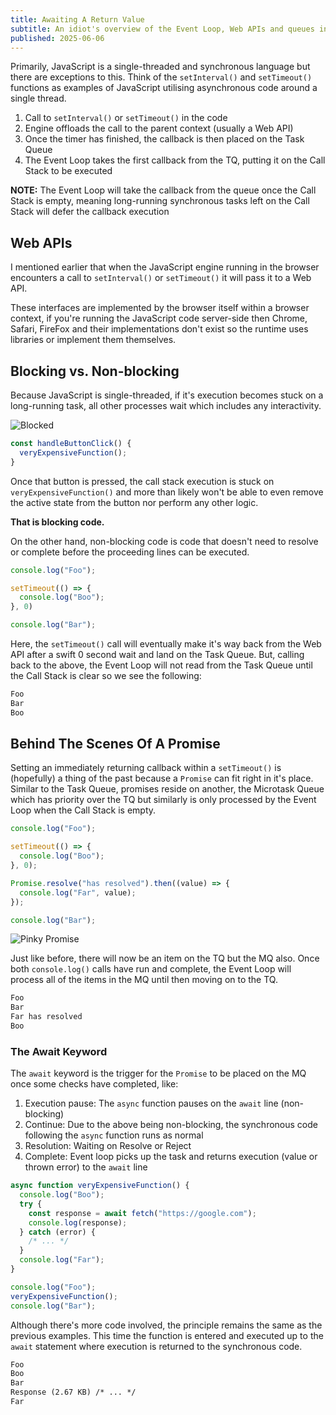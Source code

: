 ```yaml
---
title: Awaiting A Return Value
subtitle: An idiot's overview of the Event Loop, Web APIs and queues in JavaScript.
published: 2025-06-06
---
```


Primarily, JavaScript is a single-threaded and synchronous language but there
are exceptions to this. Think of the `setInterval()` and `setTimeout()`
functions as examples of JavaScript utilising asynchronous code around a single
thread.

1. Call to `setInterval()` or `setTimeout()` in the code
2. Engine offloads the call to the parent context (usually a Web API)
3. Once the timer has finished, the callback is then placed on the Task Queue
4. The Event Loop takes the first callback from the TQ, putting it on the
Call Stack to be executed

**NOTE:** The Event Loop will take the callback from the queue once the Call
Stack is empty, meaning long-running synchronous tasks left on the Call Stack
will defer the callback execution

## Web APIs

I mentioned earlier that when the JavaScript engine running in the browser
encounters a call to `setInterval()` or `setTimeout()` it will pass it to a Web
API.

These interfaces are implemented by the browser itself within a browser context,
if you're running the JavaScript code server-side then Chrome, Safari, FireFox
and their implementations don't exist so the runtime uses libraries or implement
them themselves.

## Blocking vs. Non-blocking

Because JavaScript is single-threaded, if it's execution becomes stuck on a
long-running task, all other processes wait which includes any interactivity.

![Blocked](https://media.giphy.com/media/v1.Y2lkPTc5MGI3NjExY3hrNHQ3MGIzYjFtbTcwNTdyZWlqenlmeGhld3JsYTd5dTcyemw0dyZlcD12MV9naWZzX3NlYXJjaCZjdD1n/7chLJeFOr49zrXnS8b/giphy.gif)

```js
const handleButtonClick() {
  veryExpensiveFunction();
}
```

Once that button is pressed, the call stack execution is stuck on
`veryExpensiveFunction()` and more than likely won't be able to even remove the
active state from the button nor perform any other logic.

**That is blocking code.**

On the other hand, non-blocking code is code that doesn't need to resolve or
complete before the proceeding lines can be executed.

```js
console.log("Foo");

setTimeout(() => {
  console.log("Boo");
}, 0)

console.log("Bar");
```

Here, the `setTimeout()` call will eventually make it's way back from the Web
API after a swift 0 second wait and land on the Task Queue. But, calling back to
the above, the Event Loop will not read from the Task Queue until the Call Stack
is clear so we see the following:

```txt
Foo
Bar
Boo
```

## Behind The Scenes Of A Promise

Setting an immediately returning callback within a `setTimeout()` is (hopefully)
a thing of the past because a `Promise` can fit right in it's place. Similar to
the Task Queue, promises reside on another, the Microtask Queue which has
priority over the TQ but similarly is only processed by the Event Loop when the
Call Stack is empty.

```js
console.log("Foo");

setTimeout(() => {
  console.log("Boo");
}, 0);

Promise.resolve("has resolved").then((value) => {
  console.log("Far", value);
});

console.log("Bar");
```

![Pinky Promise](https://media.giphy.com/media/v1.Y2lkPTc5MGI3NjExbjRmMnN0NGN5Y3oxbGw5eHZsMTZsN2puanBxMDlhb3A1YXJseDFhaCZlcD12MV9naWZzX3NlYXJjaCZjdD1n/Cu7tfLe1edy3HE7JfC/giphy.gif)

Just like before, there will now be an item on the TQ but the MQ also. Once both
`console.log()` calls have run and complete, the Event Loop will process all of
the items in the MQ until then moving on to the TQ.

```txt
Foo
Bar
Far has resolved
Boo
```

### The Await Keyword

The `await` keyword is the trigger for the `Promise` to be placed on the MQ once
some checks have completed, like:

1. Execution pause: The `async` function pauses on the `await` line
(non-blocking)
2. Continue: Due to the above being non-blocking, the synchronous code following
the `async` function runs as normal
3. Resolution: Waiting on Resolve or Reject
4. Complete: Event loop picks up the task and returns execution (value or thrown
error) to the `await` line

```js
async function veryExpensiveFunction() {
  console.log("Boo");
  try {
    const response = await fetch("https://google.com");
    console.log(response);
  } catch (error) {
    /* ... */
  }
  console.log("Far");
}

console.log("Foo");
veryExpensiveFunction();
console.log("Bar");
```

Although there's more code involved, the principle remains the same as the
previous examples. This time the function is entered and executed up to the
`await` statement where execution is returned to the synchronous code.

```txt
Foo
Boo
Bar
Response (2.67 KB) /* ... */
Far
```
